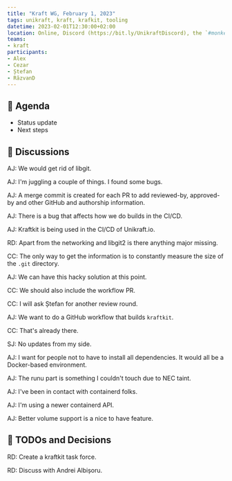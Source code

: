 ```yaml
---
title: "Kraft WG, February 1, 2023"
tags: unikraft, kraft, krafkit, tooling
datetime: 2023-02-01T12:30:00+02:00
location: Online, Discord (https://bit.ly/UnikraftDiscord), the `#monkey-business` voice channel
teams:
- kraft
participants:
- Alex
- Cezar
- Ștefan
- RăzvanD
---
```


## :dart: Agenda

- Status update
- Next steps

## :closed_book: Discussions

AJ: We would get rid of libgit.

AJ: I'm juggling a couple of things.
I found some bugs.

AJ: A merge commit is created for each PR to add reviewed-by, approved-by and other GitHub and authorship information.

AJ: There is a bug that affects how we do builds in the CI/CD.

AJ: Kraftkit is being used in the CI/CD of Unikraft.io.

RD: Apart from the networking and libgit2 is there anything major missing.

CC: The only way to get the information is to constantly measure the size of the `.git` directory.

AJ: We can have this hacky solution at this point.

CC: We should also include the workflow PR.

CC: I will ask Ștefan for another review round.

AJ: We want to do a GitHub workflow that builds `kraftkit`.

CC: That's already there.

SJ: No updates from my side.

AJ: I want for people not to have to install all dependencies.
It would all be a Docker-based environment.

AJ: The runu part is something I couldn't touch due to NEC taint.

AJ: I've been in contact with containerd folks.

AJ: I'm using a newer containerd API.

AJ: Better volume support is a nice to have feature.

## :wrench: TODOs and Decisions

RD: Create a kraftkit task force.

RD: Discuss with Andrei Albișoru.

